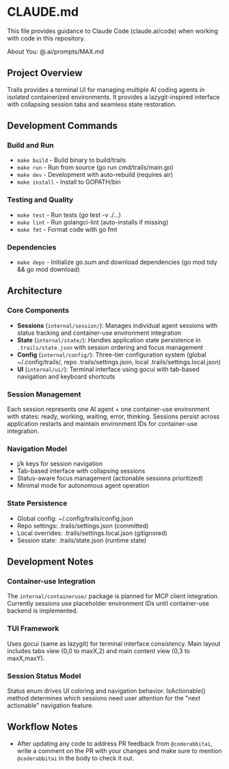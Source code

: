 # CLAUDE.md

This file provides guidance to Claude Code (claude.ai/code) when working with code in this repository.

About You: @.ai/prompts/MAX.md

## Project Overview

Trails provides a terminal UI for managing multiple AI coding agents in isolated containerized environments. It provides a lazygit-inspired interface with collapsing session tabs and seamless state restoration.

## Development Commands

### Build and Run
- `make build` - Build binary to build/trails
- `make run` - Run from source (go run cmd/trails/main.go)
- `make dev` - Development with auto-rebuild (requires air)
- `make install` - Install to GOPATH/bin

### Testing and Quality
- `make test` - Run tests (go test -v ./...)
- `make lint` - Run golangci-lint (auto-installs if missing)
- `make fmt` - Format code with go fmt

### Dependencies
- `make deps` - Initialize go.sum and download dependencies (go mod tidy && go mod download)

## Architecture

### Core Components
- **Sessions** (`internal/session/`): Manages individual agent sessions with status tracking and container-use environment integration
- **State** (`internal/state/`): Handles application state persistence in `.trails/state.json` with session ordering and focus management
- **Config** (`internal/config/`): Three-tier configuration system (global ~/.config/trails/, repo .trails/settings.json, local .trails/settings.local.json)
- **UI** (`internal/ui/`): Terminal interface using gocui with tab-based navigation and keyboard shortcuts

### Session Management
Each session represents one AI agent + one container-use environment with states: ready, working, waiting, error, thinking. Sessions persist across application restarts and maintain environment IDs for container-use integration.

### Navigation Model
- j/k keys for session navigation
- Tab-based interface with collapsing sessions
- Status-aware focus management (actionable sessions prioritized)
- Minimal mode for autonomous agent operation

### State Persistence
- Global config: ~/.config/trails/config.json
- Repo settings: .trails/settings.json (committed)
- Local overrides: .trails/settings.local.json (gitignored)
- Session state: .trails/state.json (runtime state)

## Development Notes

### Container-use Integration
The `internal/containeruse/` package is planned for MCP client integration. Currently sessions use placeholder environment IDs until container-use backend is implemented.

### TUI Framework
Uses gocui (same as lazygit) for terminal interface consistency. Main layout includes tabs view (0,0 to maxX,2) and main content view (0,3 to maxX,maxY).

### Session Status Model
Status enum drives UI coloring and navigation behavior. IsActionable() method determines which sessions need user attention for the "next actionable" navigation feature.

## Workflow Notes
- After updating any code to address PR feedback from `@coderabbitai`, write a comment on the PR with your changes and make sure to mention `@coderabbitai` in the body to check it out.